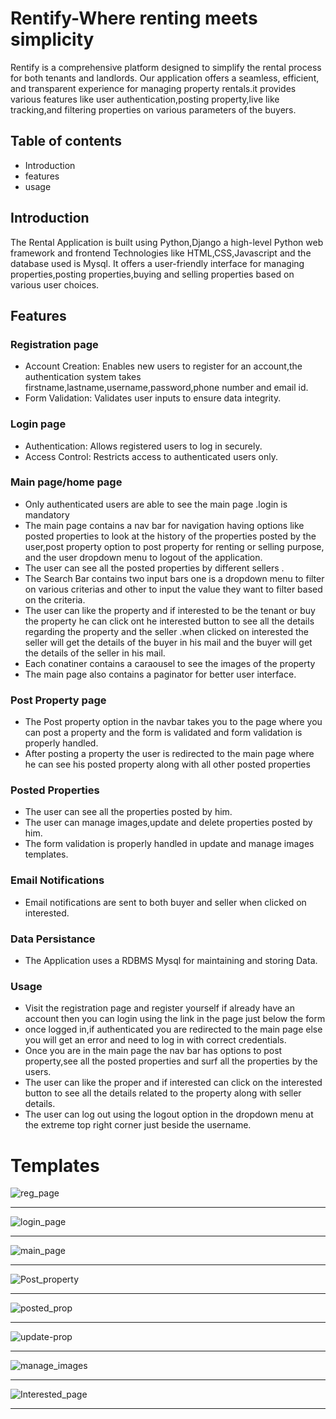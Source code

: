 # Rentify-Where renting meets simplicity

Rentify is a comprehensive platform designed to simplify the rental process for both tenants and landlords. Our application offers a seamless, efficient, and transparent experience for managing property rentals.it provides various features like user authentication,posting property,live like tracking,and filtering properties on various parameters of the buyers.

## Table of contents

* Introduction
* features
* usage

## Introduction
The Rental Application is built using Python,Django a high-level Python web framework and frontend Technologies like HTML,CSS,Javascript and the database used is Mysql. It offers a user-friendly interface for managing properties,posting properties,buying and selling properties based on various user choices.

## Features
### Registration page
* Account Creation: Enables new users to register for an account,the authentication system takes firstname,lastname,username,password,phone number and email id.
* Form Validation: Validates user inputs to ensure data integrity.
### Login page
* Authentication: Allows registered users to log in securely.
* Access Control: Restricts access to authenticated users only.
### Main page/home page
* Only authenticated users are able to see the main page .login is mandatory
* The main page contains a nav bar for navigation having options like posted properties to look at the history of the properties posted by the user,post property option to post property for renting or selling purpose, and the user dropdown menu to logout of the application.
* The user can see all the posted properties by different sellers .
* The Search Bar contains two input bars one is a dropdown menu to filter on various criterias and other to input the value they want to filter based on the criteria.
* The user can like the property and if interested to be the tenant or buy the property he can click ont he interested button to see all the details regarding the property and the seller .when clicked on interested the seller will get the details of the buyer in his mail and the buyer will get the details of the seller in his mail.
* Each conatiner contains a caraousel to see the images of the property
* The main page also contains a paginator for better user interface.
### Post Property page
* The Post property option in the navbar takes you to the page where you can post a property and the form is validated and form validation is properly handled.
* After posting a property the user is redirected to the main page where he can see his posted property along with all other posted properties
### Posted Properties
* The user can see all the properties posted by him.
* The user can manage images,update and delete properties posted by him.
* The form validation is properly handled in update and manage images templates.
### Email Notifications
* Email notifications are sent to both buyer and seller when clicked on interested.
### Data Persistance
* The Application uses a RDBMS Mysql for maintaining and storing Data.
### Usage
* Visit the registration page and register yourself if already have an account then you can login using the link in the page just below the form
* once logged in,if authenticated you are redirected to the main page else you will get an error and need to log in with correct credentials.
* Once you are in the main page the nav bar has options to post property,see all the posted properties and surf all the properties by the users.
* The user can like the proper and if interested can click on the interested button to see all the details related to the property along with seller details.
* The user can log out using the logout option in the dropdown menu at the extreme top right corner just beside the username.
# Templates
![reg_page](https://github.com/AshisBiswal/Rental-Application/assets/113982683/511fe9f4-a936-4cae-adb3-5d0d612ba7f9)
***
![login_page](https://github.com/AshisBiswal/Rental-Application/assets/113982683/fedf1ed3-c8b7-47dd-8736-0deba6e1e911)
***
![main_page](https://github.com/AshisBiswal/Rental-Application/assets/113982683/3e6a27ef-afab-44eb-8db1-88ff6521c8c6)
***
![Post_property](https://github.com/AshisBiswal/Rental-Application/assets/113982683/7a93c549-314b-4023-9305-19e12c84d24c)
***
![posted_prop](https://github.com/AshisBiswal/Rental-Application/assets/113982683/151f10e6-24f4-4650-8cb2-5ad9f13b325b)
***
![update-prop](https://github.com/AshisBiswal/Rental-Application/assets/113982683/a7a25941-c8d5-4cbe-96d2-aff93d4be0a7)
***
![manage_images](https://github.com/AshisBiswal/Rental-Application/assets/113982683/1ec2efb7-c54c-407a-a9ff-c428570a6a0e)
***
![Interested_page](https://github.com/AshisBiswal/Rental-Application/assets/113982683/530f48d2-278a-4cc0-a18d-d5f63b2e1a09)
***








